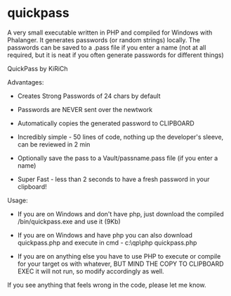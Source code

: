 # quickpass
A very small executable written in PHP and compiled for Windows with Phalanger. It generates passwords (or random strings) locally.
The passwords can be saved to a .pass file if you enter a name (not at all required, but it is neat if you often generate passwords for different things)


QuickPass by KiRiCh

Advantages:

- Creates Strong Passwords of 24 chars by default

- Passwords are NEVER sent over the newtwork

- Automatically copies the generated password to CLIPBOARD

- Incredibly simple - 50 lines of code, nothing up the developer's sleeve, can be reviewed in 2 min

- Optionally save the pass to a Vault/passname.pass file (if you enter a name)

- Super Fast - less than 2 seconds to have a fresh password in your clipboard!


Usage:

- If you are on Windows and don't have php, just download the compiled /bin/quickpass.exe and use it (9Kb)

- If you are on Windows and have php you can also download quickpass.php and execute in cmd - c:\qp\php quickpass.php

- If you are on anything else you have to use PHP to execute or compile for your target os with whatever, BUT MIND THE COPY TO CLIPBOARD EXEC it will not run, so modify accordingly as well.

If you see anything that feels wrong in the code, please let me know.

